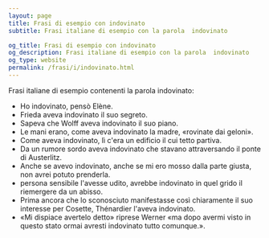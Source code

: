 ```yaml
---
layout: page
title: Frasi di esempio con indovinato 
subtitle: Frasi italiane di esempio con la parola  indovinato

og_title: Frasi di esempio con indovinato 
og_description: Frasi italiane di esempio con la parola  indovinato
og_type: website
permalink: /frasi/i/indovinato.html
---
```


Frasi italiane di esempio contenenti la parola indovinato:


- Ho indovinato, pensò Elène.
- Frieda aveva indovinato il suo segreto.
- Sapeva che Wolff aveva indovinato il suo piano.
- Le mani erano, come aveva indovinato la madre, «rovinate dai geloni».
- Come aveva indovinato, lì c'era un edificio il cui tetto partiva.
- Da un rumore sordo aveva indovinato che stavano attraversando il ponte di Austerlitz.
- Anche se avevo indovinato, anche se mi ero mosso dalla parte giusta, non avrei potuto prenderla.
- persona sensibile l'avesse udito, avrebbe indovinato in quel grido il riemergere da un abisso.
- Prima ancora che lo sconosciuto manifestasse così chiaramente il suo interesse per Cosette, Thénardier l'aveva indovinato.
- «Mi dispiace avertelo detto» riprese Werner «ma dopo avermi visto in questo stato ormai avresti indovinato tutto comunque.».
